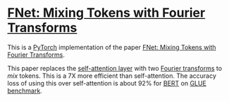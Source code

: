 # [FNet: Mixing Tokens with Fourier Transforms](https://nn.labml.ai/transformers/fnet/index.html)

This is a [PyTorch](https://pytorch.org) implementation of the paper
[FNet: Mixing Tokens with Fourier Transforms](https://papers.labml.ai/paper/2105.03824).

This paper replaces the [self-attention layer](https://nn.labml.ai/transformers//mha.html) with two
[Fourier transforms](https://en.wikipedia.org/wiki/Discrete_Fourier_transform) to
*mix* tokens.
This is a 7X more efficient than self-attention.
The accuracy loss of using this over self-attention is about 92% for
[BERT](https://paperswithcode.com/method/bert) on
[GLUE benchmark](https://paperswithcode.com/dataset/glue).
